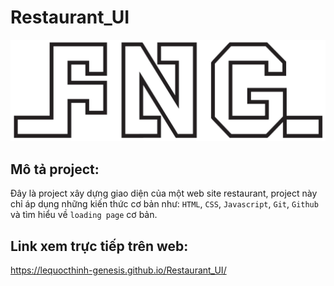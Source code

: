 # Restaurant_UI

<img src="https://github.com/lequocthinh-Genesis/FNG-demo-1/blob/master/assets/img/FNG-logo.png?raw=true">

## Mô tả project:

Đây là project xây dựng giao diện của một web site restaurant, project này chỉ áp dụng những kiến thức cơ bản như: `HTML`, `CSS`, `Javascript`, `Git`, `Github` và tìm hiểu về `loading page` cơ bản.

## Link xem trực tiếp trên web:

https://lequocthinh-genesis.github.io/Restaurant_UI/
